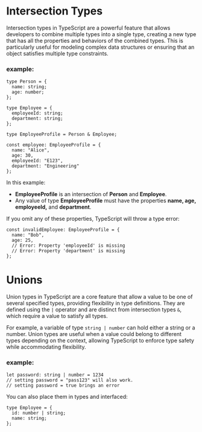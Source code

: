 # Intersection Types
Intersection types in TypeScript are a powerful feature that allows developers to combine multiple types into a single type, creating a new type that has all the properties and behaviors of the combined types. This is particularly useful for modeling complex data structures or ensuring that an object satisfies multiple type constraints.

### example:
```
type Person = {
  name: string;
  age: number;
};

type Employee = {
  employeeId: string;
  department: string;
};

type EmployeeProfile = Person & Employee;

const employee: EmployeeProfile = {
  name: "Alice",
  age: 30,
  employeeId: "E123",
  department: "Engineering"
};
```
In this example:

* **EmployeeProfile** is an intersection of **Person** and **Employee**.
* Any value of type **EmployeeProfile** must have the properties **name, age, employeeId,** and **department**.

If you omit any of these properties, TypeScript will throw a type error:

```
const invalidEmployee: EmployeeProfile = {
  name: "Bob",
  age: 25,
  // Error: Property 'employeeId' is missing
  // Error: Property 'department' is missing
};
```

# Unions
Union types in TypeScript are a core feature that allow a value to be one of several specified types, providing flexibility in type definitions. They are defined using the `|` operator and are distinct from intersection types `&`, which require a value to satisfy all types.

For example, a variable of type `string | number` can hold either a string or a number. Union types are useful when a value could belong to different types depending on the context, allowing TypeScript to enforce type safety while accommodating flexibility.

### example:

```
let password: string | number = 1234
// setting password = "pass123" will also work.
// setting password = true brings an error
```

You can also place them in types and interfaced:
```
type Employee = {
  id: number | string;
  name: string;
};
```
